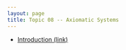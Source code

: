 ```yaml
---
layout: page
title: Topic 08 -- Axiomatic Systems
---
```


* [Introduction (link)](/math180fall2022/modules/axioms/introduction)



